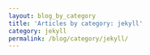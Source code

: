 ```yaml
---
layout: blog_by_category
title: 'Articles by category: jekyll'
category: jekyll
permalink: /blog/category/jekyll/
---
```

